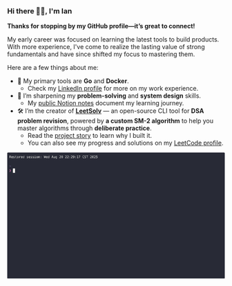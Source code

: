 ### Hi there 🙋🏻, I'm Ian

**Thanks for stopping by my GitHub profile—it’s great to connect!**

My early career was focused on learning the latest tools to build products. With more experience, I've come to realize the lasting value of strong fundamentals and have since shifted my focus to mastering them.

Here are a few things about me:
- 💼 My primary tools are **Go** and **Docker**.
  - Check my [LinkedIn profile](https://linkedin.com/in/eannchen/) for more on my work experience.
- 🌱 I’m sharpening my **problem-solving** and **system design** skills.
  - My [public Notion notes](https://eannc.cc) document my learning journey.
- 🛠️ I’m the creator of **[LeetSolv](https://github.com/eannchen/leetsolv)** — an open-source CLI tool for **DSA problem revision**, powered by **a custom SM-2 algorithm** to help you master algorithms through **deliberate practice**.
  - Read the [project story](https://github.com/eannchen/leetsolv/blob/main/document/MOTIVATION.md) to learn why I built it.
  - You can also see my progress and solutions on my [LeetCode profile](https://leetcode.com/eannchen/).
 
![LeetSolv](https://github.com/eannchen/leetsolv/raw/main/document/image/DEMO_header.gif)
